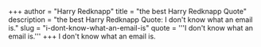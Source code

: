 +++
author = "Harry Redknapp"
title = "the best Harry Redknapp Quote"
description = "the best Harry Redknapp Quote: I don't know what an email is."
slug = "i-dont-know-what-an-email-is"
quote = '''I don't know what an email is.'''
+++
I don't know what an email is.
